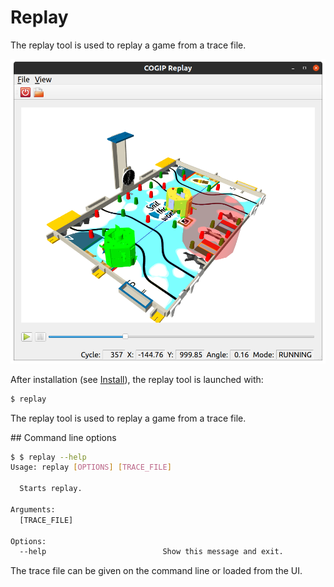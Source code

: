 # Replay

The replay tool is used to replay a game from a trace file.

![Replay Overview](../img/replay/replay_overview.png)

After installation (see [Install](../install.md)), the replay tool is launched with:
```bash
$ replay
```

The replay tool is used to replay a game from a trace file.

## Command line options

```bash
$ $ replay --help
Usage: replay [OPTIONS] [TRACE_FILE]

  Starts replay.

Arguments:
  [TRACE_FILE]

Options:
  --help                          Show this message and exit.
```

The trace file can be given on the command line or loaded from the UI.
